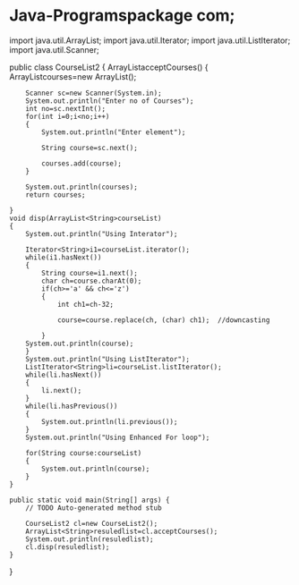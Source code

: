 # Java-Programspackage com;

import java.util.ArrayList;
import java.util.Iterator;
import java.util.ListIterator;
import java.util.Scanner;

public class CourseList2 {
	ArrayList<String>acceptCourses()
	{
		ArrayList<String>courses=new ArrayList<String>();
		
		Scanner sc=new Scanner(System.in);
		System.out.println("Enter no of Courses");
		int no=sc.nextInt();
		for(int i=0;i<no;i++)
		{
			System.out.println("Enter element");
			
			String course=sc.next();
			
			courses.add(course);
		}
		
		System.out.println(courses);
		return courses;
		
	}
	void disp(ArrayList<String>courseList)
	{
		System.out.println("Using Interator");
		
		Iterator<String>i1=courseList.iterator();
		while(i1.hasNext())
		{
			String course=i1.next();
			char ch=course.charAt(0);
			if(ch>='a' && ch<='z')
			{
				int ch1=ch-32;
				
				course=course.replace(ch, (char) ch1);  //downcasting
				
			}
		System.out.println(course);
		}
		System.out.println("Using ListIterator");
		ListIterator<String>li=courseList.listIterator();
		while(li.hasNext())
		{
			li.next();
		}
		while(li.hasPrevious())
		{
			System.out.println(li.previous());
		}
		System.out.println("Using Enhanced For loop");
		
		for(String course:courseList)
		{
			System.out.println(course);
		}
	}

	public static void main(String[] args) {
		// TODO Auto-generated method stub

		CourseList2 cl=new CourseList2();
		ArrayList<String>resuledlist=cl.acceptCourses();
		System.out.println(resuledlist);
		cl.disp(resuledlist);
	}

}



